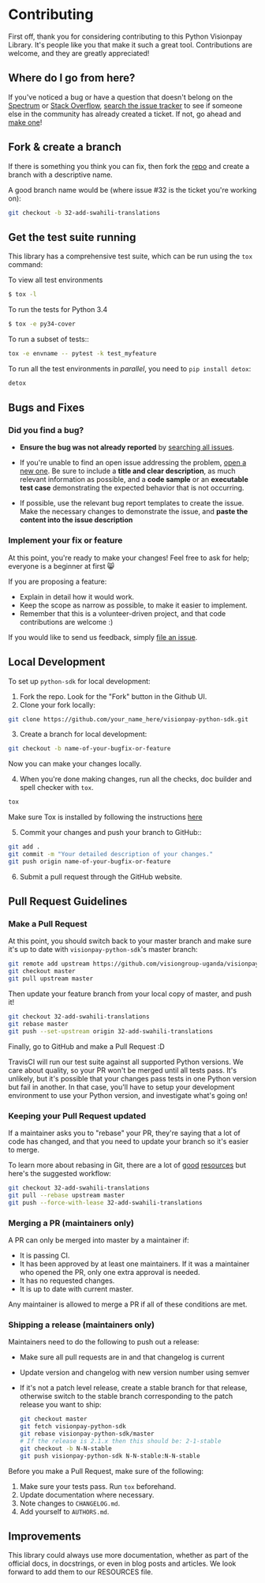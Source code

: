 # Contributing

First off, thank you for considering contributing to this Python Visionpay Library. It's people like you that make it such a great tool. Contributions are welcome, and they are greatly appreciated!

## Where do I go from here?

If you've noticed a bug or have a question that doesn't belong on the
[Spectrum](https://spectrum.chat/visionpay-api-sdk/) or [Stack Overflow](https://stackoverflow.com/), [search the issue tracker](https://github.com/visiongroup-uganda/visionpay-python-sdk/issues) to see if
someone else in the community has already created a ticket. If not, go ahead and
[make one](https://github.com/visiongroup-uganda/visionpay-python-sdk/issues/new/choose)!



## Fork & create a branch

If there is something you think you can fix, then fork the [repo](https://github.com/visiongroup-uganda/visionpay-python-sdk) and create a branch with a descriptive name.

A good branch name would be (where issue #32 is the ticket you're working on):

```sh
git checkout -b 32-add-swahili-translations
```

## Get the test suite running

This library has a comprehensive test suite, which can be run using the `tox` command:

To view all test environments

```sh
$ tox -l
```

To run the tests for Python 3.4

```sh
$ tox -e py34-cover
```

To run a subset of tests::

```sh
tox -e envname -- pytest -k test_myfeature
```

To run all the test environments in *parallel*, you need to `pip install detox`:

```sh
detox
```

## Bugs and Fixes

### Did you find a bug?

* **Ensure the bug was not already reported** by [searching all issues](https://github.com/visiongroup-uganda/visionpay-python-sdk/issues).

* If you're unable to find an open issue addressing the problem,
  [open a new one](https://github.com/visiongroup-uganda/visionpay-python-sdk/issues/new/choose). Be sure to include a **title and clear
  description**, as much relevant information as possible, and a **code sample**
  or an **executable test case** demonstrating the expected behavior that is not
  occurring.

* If possible, use the relevant bug report templates to create the issue.
  Make the necessary changes to demonstrate the issue, and **paste the content into the
  issue description**

### Implement your fix or feature

At this point, you're ready to make your changes! Feel free to ask for help;
everyone is a beginner at first :smile_cat:

If you are proposing a feature:

* Explain in detail how it would work.
* Keep the scope as narrow as possible, to make it easier to implement.
* Remember that this is a volunteer-driven project, and that code contributions are welcome :)

If you would like to send us feedback, simply [file an issue](https://github.com/visiongroup-uganda/visionpay-python-sdk/issues/new/choose).

## Local Development

To set up `python-sdk` for local development:

1. Fork the repo. Look for the "Fork" button in the Github UI.
2. Clone your fork locally:

```sh
git clone https://github.com/your_name_here/visionpay-python-sdk.git
```

3. Create a branch for local development:
```sh
git checkout -b name-of-your-bugfix-or-feature
```

Now you can make your changes locally.

4. When you're done making changes, run all the checks, doc builder and spell checker with `tox`.
```sh
tox
```
Make sure Tox is installed by following the instructions [here](http://tox.readthedocs.io/en/latest/install.html)

5. Commit your changes and push your branch to GitHub::

```sh
git add .
git commit -m "Your detailed description of your changes."
git push origin name-of-your-bugfix-or-feature
```

6. Submit a pull request through the GitHub website.

## Pull Request Guidelines

### Make a Pull Request

At this point, you should switch back to your master branch and make sure it's
up to date with `visionpay-python-sdk`'s master branch:

```sh
git remote add upstream https://github.com/visiongroup-uganda/visionpay-python-sdk.git
git checkout master
git pull upstream master
```

Then update your feature branch from your local copy of master, and push it!

```sh
git checkout 32-add-swahili-translations
git rebase master
git push --set-upstream origin 32-add-swahili-translations
```

Finally, go to GitHub and make a Pull Request :D

TravisCI will run our test suite against all supported Python versions. We care
about quality, so your PR won't be merged until all tests pass. It's unlikely,
but it's possible that your changes pass tests in one Python version but fail in
another. In that case, you'll have to setup your development environment to use your Python version, and investigate what's going on!

### Keeping your Pull Request updated

If a maintainer asks you to "rebase" your PR, they're saying that a lot of code has changed, and that you need to update your branch so it's easier to merge.

To learn more about rebasing in Git, there are a lot of [good](https://www.atlassian.com/git/tutorials/rewriting-history/git-rebase) [resources](https://git-scm.com/book/en/v2/Git-Branching-Rebasing) but here's the suggested workflow:

```sh
git checkout 32-add-swahili-translations
git pull --rebase upstream master
git push --force-with-lease 32-add-swahili-translations
```

### Merging a PR (maintainers only)

A PR can only be merged into master by a maintainer if:

* It is passing CI.
* It has been approved by at least one maintainers. If it was a maintainer who opened the PR, only one extra approval is needed.
* It has no requested changes.
* It is up to date with current master.

Any maintainer is allowed to merge a PR if all of these conditions are met.

### Shipping a release (maintainers only)

Maintainers need to do the following to push out a release:

* Make sure all pull requests are in and that changelog is current
* Update version and changelog with new version number using semver
* If it's not a patch level release, create a stable branch for that release,
  otherwise switch to the stable branch corresponding to the patch release you
  want to ship:

  ```sh
  git checkout master
  git fetch visionpay-python-sdk
  git rebase visionpay-python-sdk/master
  # If the release is 2.1.x then this should be: 2-1-stable
  git checkout -b N-N-stable
  git push visionpay-python-sdk N-N-stable:N-N-stable
  ```

Before you make a Pull Request, make sure of the following:

1. Make sure your tests pass. Run `tox` beforehand.
2. Update documentation where necessary.
3. Note changes to `CHANGELOG.md`.
4. Add yourself to `AUTHORS.md`.

## Improvements

This library could always use more documentation, whether as part of the official docs, in docstrings, or even in blog posts and articles. We look forward to add them to our RESOURCES file.

